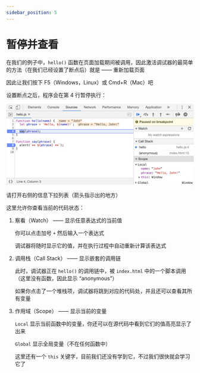 ```yaml
---
sidebar_position: 5
---
```


# 暂停并查看

在我们的例子中，`hello()` 函数在页面加载期间被调用，因此激活调试器的最简单的方法（在我们已经设置了断点后）就是 —— 重新加载页面

因此让我们按下 F5（Windows，Linux）或 Cmd+R（Mac）吧

设置断点之后，程序会在第 4 行暂停执行：

![debug_in_the_browser-05](../img/debug_in_the_browser-05.png)

请打开右侧的信息下拉列表（箭头指示出的地方）

这里允许你查看当前的代码状态：

1. 察看（Watch） —— 显示任意表达式的当前值

   你可以点击加号 `+` 然后输入一个表达式

   调试器将随时显示它的值，并在执行过程中自动重新计算该表达式

2. 调用栈（Call Stack） —— 显示嵌套的调用链

   此时，调试器正在 `hello()` 的调用链中，被 `index.html` 中的一个脚本调用（这里没有函数，因此显示 “anonymous”）

   如果你点击了一个堆栈项，调试器将跳到对应的代码处，并且还可以查看其所有变量

3. 作用域（Scope） —— 显示当前的变量

   `Local` 显示当前函数中的变量，你还可以在源代码中看到它们的值高亮显示了出来

   `Global` 显示全局变量（不在任何函数中）

   这里还有一个 `this` 关键字，目前我们还没有学到它，不过我们很快就会学习它了

